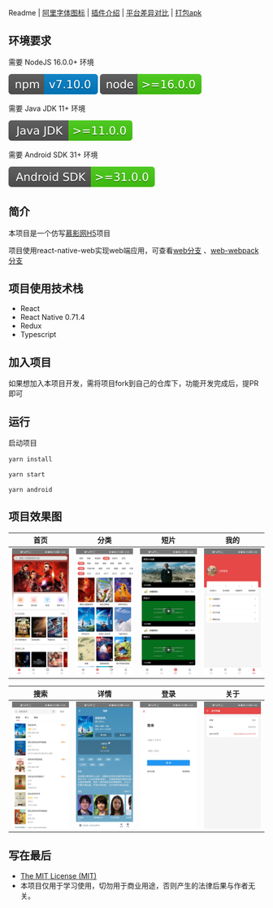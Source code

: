 Readme | [阿里字体图标](docs/iconfont.md) | [插件介绍](docs/plugin.md) | [平台差异对比](docs/difference.md) | [打包apk](docs/release.md) 

## 环境要求

需要 NodeJS 16.0.0+ 环境

![](./src/assets/design-sketch/npm-7.10.0.svg)
![](./src/assets/design-sketch/node-16.0.0.svg)

需要 Java JDK 11+ 环境

![](./src/assets/design-sketch/java-jdk-11.0.0.svg)

需要 Android SDK 31+ 环境

![](./src/assets/design-sketch/android-sdk-31.0.0.svg)

## 简介

本项目是一个仿写[慕影网H5](https://github.com/NameLi/muying-h5)项目

项目使用react-native-web实现web端应用，可查看[web分支](https://github.com/xlz122/react-native-movie/tree/web)
、[web-webpack分支](https://github.com/xlz122/react-native-movie/tree/web-webpack)

## 项目使用技术栈

* React
* React Native 0.71.4
* Redux
* Typescript

## 加入项目

如果想加入本项目开发，需将项目fork到自己的仓库下，功能开发完成后，提PR即可

## 运行

启动项目

```
yarn install
```

```
yarn start
```

```
yarn android
```

## 项目效果图

|首页|分类|短片|我的|
|---|---|---|---|
|![](./src/assets/design-sketch/home.jpg)|![](./src/assets/design-sketch/movies.jpg)|![](./src/assets/design-sketch/videos.jpg)|![](./src/assets/design-sketch/mine.jpg)|

|搜索|详情|登录|关于|
|---|---|---|---|
|![](./src/assets/design-sketch/search.jpg)|![](./src/assets/design-sketch/detail.jpg)|![](./src/assets/design-sketch/login.jpg)|![](./src/assets/design-sketch/author.jpg)|

## 写在最后

* [The MIT License (MIT)](https://github.com/xlz122/react-native-movie/blob/master/LICENSE)
* 本项目仅用于学习使用，切勿用于商业用途，否则产生的法律后果与作者无关。
